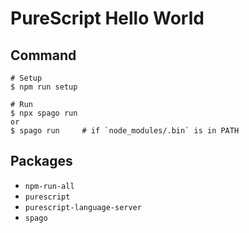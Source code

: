 # PureScript Hello World

## Command

```
# Setup
$ npm run setup

# Run
$ npx spago run
or
$ spago run     # if `node_modules/.bin` is in PATH
```

## Packages

- `npm-run-all`
- `purescript`
- `purescript-language-server`
- `spago`
